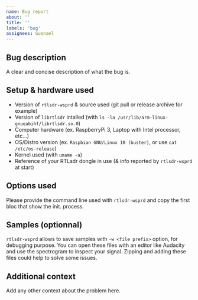 ```yaml
---
name: Bug report
about: ''
title: ''
labels: 'bug'
assignees: Guenael
---
```


## Bug description
A clear and concise description of what the bug is.

## Setup & hardware used
- Version of `rtlsdr-wsprd` & source used (git pull or release archive for example)
- Version of `librtlsdr` intalled (with `ls -la /usr/lib/arm-linux-gnueabihf/librtlsdr.so.0`)
- Computer hardware (ex. RaspberryPi 3, Laptop with Intel processor, etc...)
- OS/Distro version (ex. `Raspbian GNU/Linux 10 (buster)`, or use `cat /etc/os-release`)
- Kernel used (with `uname -a`)
- Reference of your RTLsdr dongle in use (& info reported by `rtlsdr-wsprd` at start)

## Options used
Please provide the command line used with `rtlsdr-wsprd` and copy the first bloc that show the init. process.

## Samples (optionnal)
`rtlsdr-wsprd` allows to save samples with `-w <file prefix>` option, for debugging purpose. You can open these files with an editor like Audacity and use the spectrogram to inspect your signal. Zipping and adding these files could help to solve some issues.

## Additional context
Add any other context about the problem here.

